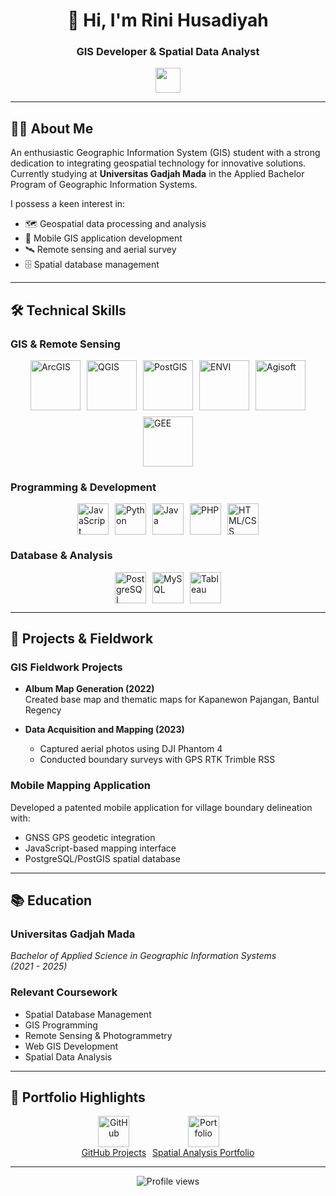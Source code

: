 <h1 align="center">👋 Hi, I'm Rini Husadiyah</h1>
<h3 align="center">GIS Developer & Spatial Data Analyst</h3>

<p align="center">
  <a href="https://www.linkedin.com/in/rinihusadiyah/">
    <img src="https://www.vectorlogo.zone/logos/linkedin/linkedin-icon.svg" width="40" height="40" />
  </a>
</p>

---

## 👩‍🎓 About Me

An enthusiastic Geographic Information System (GIS) student with a strong dedication to integrating geospatial technology for innovative solutions. Currently studying at **Universitas Gadjah Mada** in the Applied Bachelor Program of Geographic Information Systems.

I possess a keen interest in:
- 🗺️ Geospatial data processing and analysis
- 📱 Mobile GIS application development
- 🛰️ Remote sensing and aerial survey
- 🗄️ Spatial database management

---


## 🛠️ Technical Skills

### **GIS & Remote Sensing**
<div style="display: flex; justify-content: center; gap: 10px; flex-wrap: wrap;">
  <img src="https://static.promediateknologi.id/crop/0x0:0x0/750x500/webp/photo/p1/348/2024/11/21/Untitled-1573042901.png" width="80"  alt="ArcGIS">
  <img src="https://upload.wikimedia.org/wikipedia/commons/c/c2/QGIS_logo%2C_2017.svg" width="80"  alt="QGIS">
  <img src="https://www.osgeo.org/wp-content/uploads/postgis-logo-1.png" width="80"  alt="PostGIS">
  <img src="https://www.chest.ac.uk/media/3324/envi2.png" width="80" alt="ENVI">
  <img src="https://filessvn.s3.ap-southeast-1.amazonaws.com/wp-content/uploads/2021/09/08182401/agisoft_brand_logo.png" width="80" alt="Agisoft">
  <img src="https://sanborn.com/wp-content/uploads/GoogleEarthEngine-1.png" width="80" alt="GEE">
</div>

### **Programming & Development**
<div style="display: flex; justify-content: center; gap: 10px; flex-wrap: wrap;">
  <img src="https://img.icons8.com/?size=100&id=PXTY4q2Sq2lG&format=png&color=000000" width="50" alt="JavaScript">
  <img src="https://img.icons8.com/?size=100&id=13441&format=png&color=000000" width="50" alt="Python">
  <img src="https://img.icons8.com/?size=100&id=13679&format=png&color=000000" width="50" alt="Java">
  <img src="https://img.icons8.com/?size=100&id=fAMVO_fuoOuC&format=png&color=000000" width="50" alt="PHP">
  <img src="https://img.icons8.com/?size=100&id=20909&format=png&color=000000" width="50" alt="HTML/CSS">
</div>

### **Database & Analysis**
<div style="display: flex; justify-content: center; gap: 10px; flex-wrap: wrap;">
  <img src="https://img.icons8.com/?size=100&id=Pv4IGT0TSpt8&format=png&color=000000" width="50" alt="PostgreSQL">
  <img src="https://img.icons8.com/?size=100&id=rgPSE6nAB766&format=png&color=000000" width="50" alt="MySQL">
  <img src="https://img.icons8.com/?size=100&id=9Kvi1p1F0tUo&format=png&color=000000" width="50" alt="Tableau">
</div>

---

## 🚀 Projects & Fieldwork

### **GIS Fieldwork Projects**
- **Album Map Generation (2022)**  
  Created base map and thematic maps for Kapanewon Pajangan, Bantul Regency
  
- **Data Acquisition and Mapping (2023)**
  - Captured aerial photos using DJI Phantom 4
  - Conducted boundary surveys with GPS RTK Trimble RSS

### **Mobile Mapping Application**
Developed a patented mobile application for village boundary delineation with:
- GNSS GPS geodetic integration
- JavaScript-based mapping interface
- PostgreSQL/PostGIS spatial database

---

## 📚 Education

### **Universitas Gadjah Mada**  
*Bachelor of Applied Science in Geographic Information Systems*  
*(2021 - 2025)*  

### **Relevant Coursework**
- Spatial Database Management
- GIS Programming
- Remote Sensing & Photogrammetry
- Web GIS Development
- Spatial Data Analysis

---

## 📂 Portfolio Highlights

<div style="display: flex; justify-content: center; gap: 10px; flex-wrap: wrap;">
  <div style="text-align: center;">
    <a href="https://github.com/RiniHSD">
      <img src="https://img.icons8.com/?size=100&id=12599&format=png&color=000000" width="50" height="50" alt="GitHub">
    </a>
    <div><a href="https://github.com/RiniHSD">GitHub Projects</a></div>
  </div>
  
  <div style="text-align: center;">
    <a href="https://project-gis-rini.vercel.app/">
      <img src="https://img.icons8.com/?size=100&id=Dk6sM5E6gtGC&format=png&color=000000" width="50" height="50" alt="Portfolio">
    </a>
    <div><a href="https://rini-husadiyah-portfolio.vercel.app/">Spatial Analysis Portfolio</a></div>
  </div>
</div>

---

<p align="center">
  <img src="https://komarev.com/ghpvc/?username=RiniHSD&label=Profile+Views&color=blueviolet" alt="Profile views">
</p>
